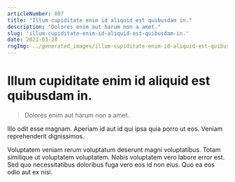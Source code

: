 ```yaml
---
articleNumber: 807
title: "Illum cupiditate enim id aliquid est quibusdam in."
description: "Dolores enim aut harum non a amet."
slug: 'illum-cupiditate-enim-id-aliquid-est-quibusdam-in.'
date: 2021-03-28
rngImg: ../generated_images/illum-cupiditate-enim-id-aliquid-est-quibusdam-in..jpg
---
```


# Illum cupiditate enim id aliquid est quibusdam in.

> Dolores enim aut harum non a amet.

Illo odit esse magnam. Aperiam id aut id qui ipsa quia porro ut eos. Veniam reprehenderit dignissimos.
 Voluptatem veniam rerum voluptatum deserunt magni voluptatibus. Totam similique ut voluptatem voluptatem. Nobis voluptatem vero labore error est. Sed quo necessitatibus doloribus fuga vero eos id non eius. Quo ea eos odio aut ex nisi.
